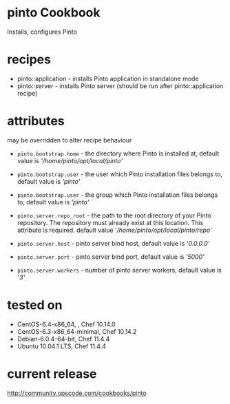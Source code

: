 # pinto Cookbook
Installs, configures Pinto 

# recipes

* pinto::application - installs Pinto application in standalone mode
* pinto::server - installs Pinto server (should be run after pinto::application recipe)

# attributes 
may be overridden to alter recipe behaviour 

* `pinto.bootstrap.home` - the directory where Pinto is installed at, default value is _'/home/pinto/opt/local/pinto'_
* `pinto.bootstrap.user` - the user which Pinto installation files belongs to, default value is _'pinto'_
* `pinto.bootstrap.user` - the group which Pinto installation files belongs to, default value is _'pinto'_


*  `pinto.server.repo_root` - the path to the root directory of your Pinto repository. The repository must already exist at this location. This attribute is required. default value '_/home/pinto/opt/local/pinto/repo_'
*  `pinto.server.host` - pinto server bind host, default value is _'0.0.0.0'_
*  `pinto.server.port` - pinto server bind port, default value is _'5000'_
*  `pinto.server.workers` - number of pinto server workers, default value is _'3'_


# tested on
* CentOS-6.4-x86_64, , Chef 10.14.0
* CentOS-6.3-x86_64-minimal, Chef 10.14.2
* Debian-6.0.4-64-bit, Chef 11.4.4
* Ubuntu 10.04.1 LTS, Chef 11.4.4 

# current release
http://community.opscode.com/cookbooks/pinto


